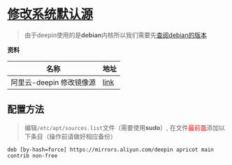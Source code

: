 # [修改系统默认源](https://developer.aliyun.com/mirror/debian?spm=a2c6h.13651102.0.0.3e221b113ZXXth)

> 由于deepin使用的是**debian**内核所以我们需要先[查阅debian的版本](https://kzpu.com/archives/3071.html)

**资料**

| 名称                     | 地址                                                         |
| ------------------------ | ------------------------------------------------------------ |
| 阿里云-deepin 修改镜像源 | [link](https://developer.aliyun.com/mirror/deepin?spm=a2c6h.13651102.0.0.1e4d1b11YFc9Mn) |

## 配置方法

> 编辑`/etc/apt/sources.list`文件（需要使用**sudo**）, 在文件<font color="red">最前面</font>添加以下条目（操作前请做好相应备份）

```shell
deb [by-hash=force] https://mirrors.aliyun.com/deepin apricot main contrib non-free
```

